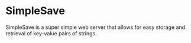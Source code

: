 # SimpleSave
SimpleSave is a super simple web server that allows for easy storage and retrieval of key-value pairs of strings.

